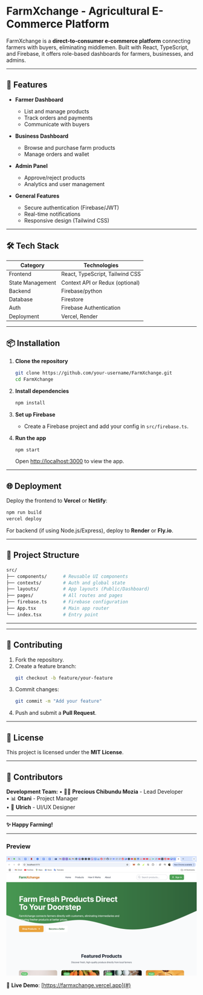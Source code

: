 # **FarmXchange - Agricultural E-Commerce Platform**  

FarmXchange is a **direct-to-consumer e-commerce platform** connecting farmers with buyers, eliminating middlemen. Built with React, TypeScript, and Firebase, it offers role-based dashboards for farmers, businesses, and admins.  

---

## **🚀 Features**  
- **Farmer Dashboard**  
  - List and manage products  
  - Track orders and payments  
  - Communicate with buyers  

- **Business Dashboard**  
  - Browse and purchase farm products  
  - Manage orders and wallet  

- **Admin Panel**  
  - Approve/reject products  
  - Analytics and user management  

- **General Features**  
  - Secure authentication (Firebase/JWT)  
  - Real-time notifications  
  - Responsive design (Tailwind CSS)  

---

## **🛠️ Tech Stack**  
| Category       | Technologies                          |  
|----------------|---------------------------------------|  
| Frontend       | React, TypeScript, Tailwind CSS      |  
| State Management | Context API or Redux (optional)      |  
| Backend        | Firebase/python           |  
| Database       | Firestore                |  
| Auth           | Firebase Authentication              |  
| Deployment     | Vercel, Render                       |  

---

## **📦 Installation**  
1. **Clone the repository**  
   ```bash
   git clone https://github.com/your-username/FarmXchange.git
   cd FarmXchange
   ```

2. **Install dependencies**  
   ```bash
   npm install
   ```

3. **Set up Firebase**  
   - Create a Firebase project and add your config in `src/firebase.ts`.  

4. **Run the app**  
   ```bash
   npm start
   ```
   Open [http://localhost:3000](http://localhost:3000) to view the app.  

---

## **🌐 Deployment**  
Deploy the frontend to **Vercel** or **Netlify**:  
```bash
npm run build
vercel deploy
```

For backend (if using Node.js/Express), deploy to **Render** or **Fly.io**.  

---

## **📂 Project Structure**  
```bash
src/
├── components/      # Reusable UI components
├── contexts/        # Auth and global state
├── layouts/         # App layouts (Public/Dashboard)
├── pages/           # All routes and pages
├── firebase.ts      # Firebase configuration
├── App.tsx          # Main app router
└── index.tsx        # Entry point
```

---

---

## **🤝 Contributing**  
1. Fork the repository.  
2. Create a feature branch:  
   ```bash
   git checkout -b feature/your-feature
   ```  
3. Commit changes:  
   ```bash
   git commit -m "Add your feature"
   ```  
4. Push and submit a **Pull Request**.  

---

## **📄 License**  
This project is licensed under the **MIT License**.  

---

## **📧 Contributors**  
**Development Team:**
• 👨‍💻 **Precious Chibundu Mozia** - Lead Developer  
• 📊 **Otani** - Project Manager  
• 🎨 **Ulrich** - UI/UX Designer

--- 

**✨ Happy Farming!**  

--- 

### **Preview**  
![FarmXchange Screenshot](./Screenshot%202025-03-29%20at%2010.04.32%20AM.png)  

🔗 **Live Demo**: [https://farmxchange.vercel.app](#)  

